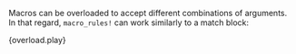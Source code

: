 Macros can be overloaded to accept different combinations of arguments. 
In that regard, `macro_rules!` can work similarly to a match block:

{overload.play}
